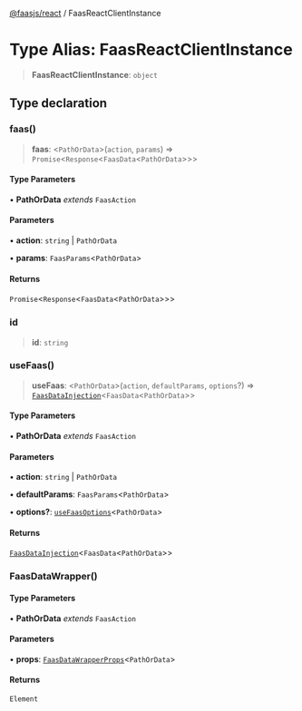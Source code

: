 [@faasjs/react](../README.md) / FaasReactClientInstance

# Type Alias: FaasReactClientInstance

> **FaasReactClientInstance**: `object`

## Type declaration

### faas()

> **faas**: \<`PathOrData`\>(`action`, `params`) => `Promise`\<`Response`\<`FaasData`\<`PathOrData`\>\>\>

#### Type Parameters

• **PathOrData** *extends* `FaasAction`

#### Parameters

• **action**: `string` \| `PathOrData`

• **params**: `FaasParams`\<`PathOrData`\>

#### Returns

`Promise`\<`Response`\<`FaasData`\<`PathOrData`\>\>\>

### id

> **id**: `string`

### useFaas()

> **useFaas**: \<`PathOrData`\>(`action`, `defaultParams`, `options`?) => [`FaasDataInjection`](FaasDataInjection.md)\<`FaasData`\<`PathOrData`\>\>

#### Type Parameters

• **PathOrData** *extends* `FaasAction`

#### Parameters

• **action**: `string` \| `PathOrData`

• **defaultParams**: `FaasParams`\<`PathOrData`\>

• **options?**: [`useFaasOptions`](useFaasOptions.md)\<`PathOrData`\>

#### Returns

[`FaasDataInjection`](FaasDataInjection.md)\<`FaasData`\<`PathOrData`\>\>

### FaasDataWrapper()

#### Type Parameters

• **PathOrData** *extends* `FaasAction`

#### Parameters

• **props**: [`FaasDataWrapperProps`](FaasDataWrapperProps.md)\<`PathOrData`\>

#### Returns

`Element`
